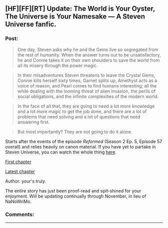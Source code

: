 ## [HF][FF][RT] Update: The World is Your Oyster, The Universe is Your Namesake — A Steven Universe fanfic.

### Post:

>One day, Steven asks why he and the Gems live so segregated from the rest of humanity. When the answer turns out to be unsatisfactory, he and Connie takes it on their own shoulders to save the world from all its misery through the power magic.

>In their misadventures Steven threatens to leave the Crystal Gems, Connie kills herself sixty times, Garnet splits up, Amethyst acts as a voice of reason, and Pearl comes to find humans interesting; all the while dealing with the looming threat of alien invasion, the perils of social obligations, and the infinite complexities of the modern world.

>In the face of all that, they are going to need a lot more knowledge and a lot more magic to get the job done, and there are a lot of problems that need solving and a lot of questions that need answering first.

>But most importantly? They are not going to do it alone.

Starts after the events of the episode *Reformed* (Season 2 Ep. 5, Episode 57 overall) and relies heavily on canon material. If you have yet to partake in Steven Universe, you can watch the whole thing [here](http://theworldofstevenuniverse.blogspot.com).

[First chapter](http://archiveofourown.org/works/3808279/chapters/8485900)

[Latest chapter](http://archiveofourown.org/works/3808279/chapters/11889896)

Author: your's truly.

The entire story has just been proof-read and spit-shined for your enjoyment. Will be updating continually through November, in lieu of NaNoWriMo.

### Comments:

---

